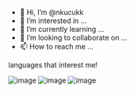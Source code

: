 - 👋 Hi, I’m @nkucukk
- 👀 I’m interested in ...
- 🌱 I’m currently learning ...
- 💞️ I’m looking to collaborate on ...
- 📫 How to reach me ...

languages ​​that interest me!

![image](https://github.com/nkucukk/nkucukk/assets/132754595/3f60f88b-1476-4e19-9f0b-a7ebfaae6725)
![image](https://github.com/nkucukk/nkucukk/assets/132754595/31b263b5-c458-4207-9efe-db612c35589f)
![image](https://github.com/nkucukk/nkucukk/assets/132754595/c725fe3c-0d52-40fe-a4e5-81a333ead28b)



